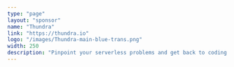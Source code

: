 ```yaml
---
type: "page"
layout: "sponsor"
name: "Thundra"
link: "https://thundra.io"
logo: "/images/Thundra-main-blue-trans.png"
width: 250
description: "Pinpoint your serverless problems and get back to coding. The black box nature of AWS Lambda and other serverless environments means that identifying and fixing performance issues is difficult and time-consuming. Built for straightforward debugging, monitoring, and observability, Thundra provides deep insight into your entire serverless environment. Thundra collects and correlates all your metrics, logs, and traces, allowing you to quickly identify problematic invocations and also analyzes external services associated with that function. With Thundra’s zero overhead and automated instrumentation capabilities, your developers are free to write code without worrying about bulking up their Lambdas or wasting time on chasing black box problems."
---
```


